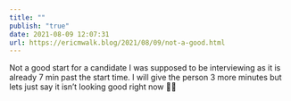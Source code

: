 ```yaml
---
title: ""
publish: "true"
date: 2021-08-09 12:07:31
url: https://ericmwalk.blog/2021/08/09/not-a-good.html
---
```


Not a good start for a candidate I was supposed to be interviewing as it is already 7 min past the start time. I will give the person 3 more minutes but lets just say it isn’t looking good right now 🤦‍♂️